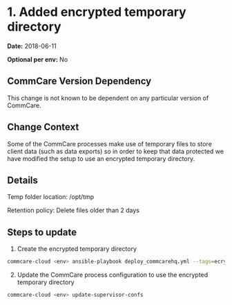 # 1. Added encrypted temporary directory

**Date:** 2018-06-11

**Optional per env:** No

## CommCare Version Dependency
This change is not known to be dependent on any particular version of CommCare.


## Change Context
Some of the CommCare processes make use of temporary files to store client data
(such as data exports) so in order to keep that data protected we have modified
the setup to use an encrypted temporary directory.

## Details
Temp folder location: /opt/tmp

Retention policy: Delete files older than 2 days

## Steps to update
1. Create the encrypted temporary directory

```bash
commcare-cloud <env> ansible-playbook deploy_commcarehq.yml --tags=ecryptfs
```

2. Update the CommCare process configuration to use the encrypted temporary directory

```bash
commcare-cloud <env> update-supervisor-confs
```
